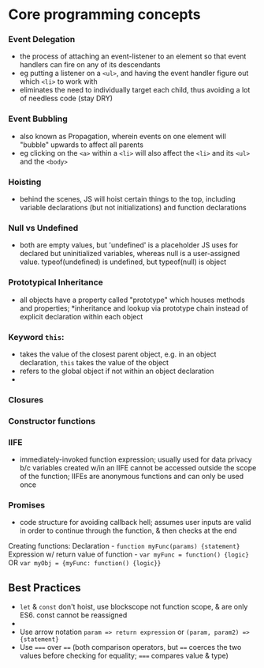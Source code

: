 # Core programming concepts

### Event Delegation
  - the process of attaching an event-listener to an element so that event handlers can fire on any of its descendants
  - eg putting a listener on a `<ul>`, and having the event handler figure out which `<li>` to work with
  - eliminates the need to individually target each child, thus avoiding a lot of needless code (stay DRY)
### Event Bubbling
  - also known as Propagation, wherein events on one element will "bubble" upwards to affect all parents
  - eg clicking on the `<a>` within a `<li>` will also affect the `<li>` and its `<ul>` and the `<body>`
### Hoisting
  - behind the scenes, JS will hoist certain things to the top, including variable declarations (but not initializations) and function declarations
### Null vs Undefined
  - both are empty values, but 'undefined' is a placeholder JS uses for declared but uninitialized variables, whereas null is a user-assigned value. typeof(undefined) is undefined, but typeof(null) is object 
### Prototypical Inheritance
  - all objects have a property called "prototype" which houses methods and properties; *inheritance and lookup via prototype chain instead of explicit declaration within each object
### Keyword `this`:
  - takes the value of the closest parent object, e.g. in an object declaration, `this` takes the value of the object
  - refers to the global object if not within an object declaration
  - 
### Closures
### Constructor functions
### IIFE
  - immediately-invoked function expression; usually used for data privacy b/c variables created w/in an IIFE cannot be accessed outside the scope of the function; IIFEs are anonymous functions and can only be used once
### Promises
  - code structure for avoiding callback hell; assumes user inputs are valid in order to continue through the function, & then checks at the end 


Creating functions:
Declaration - `function myFunc(params) {statement}`
Expression w/ return value of function - `var myFunc = function() {logic}` OR `var myObj = {myFunc: function() {logic}}`

## Best Practices
- `let` & `const` don't hoist, use blockscope not function scope, & are only ES6. const cannot be reassigned
- 
- Use arrow notation `param => return expression` or `(param, param2) => {statement}`
- Use `===` over `==` (both comparison operators, but `==` coerces the two values before checking for equality; `===` compares value & type)
